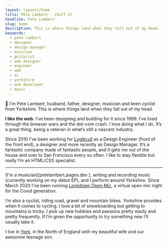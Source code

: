 ```yaml
---
layout: layouts/home
title: Pete Lambert - Chuff It
headline: Pete Lambert
slug: home
description: This is where things land when they fall out of my head.
keywords:
  - pete lambert
  - designer
  - design manager
  - musician
  - guitarist
  - web designer
  - engineer
  - web
  - ui
  - yorkshire
  - web developer
  - music
---
```


👋 I'm Pete Lambert; husband, father, designer, musician and keen cyclist from Yorkshire. This is where things land when they fall out of my head.

**I like the web**. I’ve been designing and building for it since 1999. I’ve lived through the browser wars and the dot-com crash. I love doing what I do. It’s a great thing, being a veteran in what’s still a nascent industry.

Since 2010 I’ve been working for [Logikcull](https://logikcull.com) as a Design Engineer (front of the front end), a designer and more recently as Design Manager. It’s a fantastic company made of fantastic people, and it gets me out of the house and over to San Francisco every so often. I like to stay flexible but really I’m an HTML/CSS specialist.

---

(I'm a musician)[petelambert.pages.dev
], writing and recording music (currently working on my debut EP), and I perform around Yorkshire. Since March 2020 I've been running [Lockdown Open Mic](https://lockdownopenmic.club), a virtual open mic night for the Covid generation.

I’m also a cyclist, riding road, gravel and mountain bikes. Yorkshire provides when it comes to cycling. I love a bit of snowboarding but getting to mountains is tricky. I pick up new hobbies and passions pretty easily and pretty frequently. If I’m given the opportunity to try something new I’ll usually take it.

I live in [York](https://en.wikipedia.org/wiki/York), in the North of England with my beautiful wife and our awesome teenage son.

